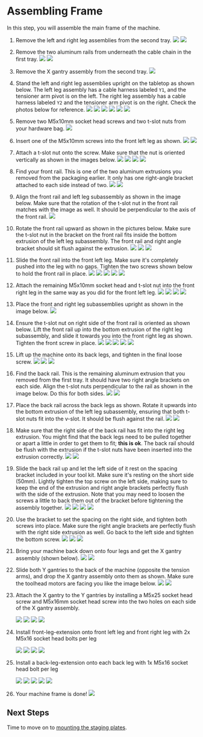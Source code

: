 <!-- markdownlint-disable-file MD045-->
# Assembling Frame

In this step, you will assemble the main frame of the machine.

1. Remove the left and right leg assemblies from the second tray.
  ![](images/remove-left-legs.png)
  ![](images/remove-right-legs.png)

2. Remove the two aluminum rails from underneath the cable chain in the first tray. <!-- TODO: Update Photo for Linear Rails -->
  ![](images/removing-cable-chain.png)
  ![](images/removing-front-and-back-rails.png)

3. Remove the X gantry assembly from the second tray.
  ![](images/removing-x-gantry.png)

4. Stand the left and right leg assemblies upright on the tabletop as shown below. The left leg assembly has a cable harness labeled `Y1`, and the tensioner arm pivot is on the left. The right leg assembly has a cable harness labeled `Y2` and the tensioner arm pivot is on the right. Check the photos below for reference.
  ![](images/left-right-leg-assemblies.png)
  ![](images/left-legs-right-in-background.png)
  ![](images/right-legs-left-in-background.png)
  ![](images/left-right-legs-arrangement.png)
  ![](images/left-legs-cable-harness.png)
  ![](images/right-legs-cable-harness.png)

5. Remove two M5x10mm socket head screws and two t-slot nuts from your hardware bag.
  ![](images/two-m5x10-two-t-slot.png)

6. Insert one of the M5x10mm screws into the front left leg as shown.
  ![](images/left-leg-screw-1.png)
  ![](images/left-leg-screw-2.png)

7. Attach a t-slot nut onto the screw. Make sure that the nut is oriented vertically as shown in the images below.
  ![](images/left-leg-nut-1.png)
  ![](images/left-leg-nut-2.png)
  ![](images/left-leg-nut-wrong.png)
  ![](images/left-leg-nut-3.png)

8. Find your front rail. This is one of the two aluminum extrusions you removed from the packaging earlier. It only has one right-angle bracket attached to each side instead of two.
  ![](images/front-rail.png)
  ![](images/front-rail-detail.png)

9. Align the front rail and left leg subassembly as shown in the image below. Make sure that the rotation of the t-slot nut in the front rail matches with the image as well. It should be perpendicular to the axis of the front rail.
  ![](images/front-rail-left-leg.png)

10. Rotate the front rail upward as shown in the pictures below. Make sure the t-slot nut in the bracket on the front rail fits inside the bottom extrusion of the left leg subassembly. The front rail and right angle bracket should sit flush against the extrusion.
  ![](images/front-rail-rotate-1.png)
  ![](images/front-rail-rotate-2.png)
  ![](images/front-rail-rotate-3.png)

11. Slide the front rail into the front left leg. Make sure it's completely pushed into the leg with no gaps. Tighten the two screws shown below to hold the front rail in place.
  ![](images/front-rail-slide.png)
  ![](images/front-rail-seated-1.png)
  ![](images/front-rail-seated-2.png)
  ![](images/front-rail-tighten-1.png)
  ![](images/front-rail-tighten-2.png)

12. Attach the remaining M5x10mm socket head and t-slot nut into the front right leg in the same way as you did for the front left leg.
  ![](images/front-rail-right-leg-1.png)
  ![](images/front-rail-right-leg-2.png)
  ![](images/front-rail-right-leg-3.png)
  ![](images/front-rail-right-leg-4.png)

13. Place the front and right leg subassemblies upright as shown in the image below.
  ![](images/legs-and-front-rail.png)

14. Ensure the t-slot nut on right side of the front rail is oriented as shown below. Lift the front rail up into the bottom extrusion of the right leg subassembly, and slide it towards you into the front right leg as shown. Tighten the front screw in place.
  ![](images/front-rail-mount-1.png)
  ![](images/front-rail-mount-2.png)
  ![](images/front-rail-mount-3.png)
  ![](images/front-rail-mount-4.png)
  ![](images/front-rail-mount-5.png)

15. Lift up the machine onto its back legs, and tighten in the final loose screw.
  ![](images/front-rail-mount-6.png)
  ![](images/front-rail-mount-7.png)
  ![](images/front-rail-mount-8.png)

16. Find the back rail. This is the remaining aluminum extrusion that you removed from the first tray. It should have two right angle brackets on each side. Align the t-slot nuts perpendicular to the rail as shown in the image below. Do this for both sides.
  ![](images/back-rail.png)
  ![](images/back-rail-nut-alignment.png)

17. Place the back rail across the back legs as shown. Rotate it upwards into the bottom extrusion of the left leg subassembly, ensuring that both t-slot nuts fit into the v-slot. It should be flush against the rail.
  ![](images/left-back-rail-fit.png)
  ![](images/left-back-rail-fit-3.png)

18. Make sure that the right side of the back rail has fit into the right leg extrusion. You might find that the back legs need to be pulled together or apart a little in order to get them to fit; **this is ok**. The back rail should be flush with the extrusion if the t-slot nuts have been inserted into the extrusion correctly.
  ![](images/back-rail-offset.png)
  ![](images/back-rail-no-offset.png)

19. Slide the back rail up and let the left side of it rest on the spacing bracket included in your tool kit. Make sure it's resting on the short side (50mm). Lightly tighten the top screw on the left side, making sure to keep the end of the extrusion and right angle brackets perfectly flush with the side of the extrusion. Note that you may need to loosen the screws a little to back them out of the bracket before tightening the assembly together.
  ![](images/alignment-bracket.png)
  ![](images/left-bracket-rest.png)
  ![](images/left-bracket-top-screw.png)
  ![](images/bracket-flush-left.png)

20. Use the bracket to set the spacing on the right side, and tighten both screws into place. Make sure the right angle brackets are perfectly flush with the right side extrusion as well. Go back to the left side and tighten the bottom screw.
  ![](images/right-bracket-tighten.png)
  ![](images/bracket-flush-right.png)
  ![](images/left-bracket-bottom-screw.png)

21. Bring your machine back down onto four legs and get the X gantry assembly (shown below).
  ![](images/lower-machine-1.png)
  ![](images/lower-machine-2.png)


22. Slide both Y gantries to the back of the machine (opposite the tension arms), and drop the X gantry assembly onto them as shown. Make sure the toolhead motors are facing you like the image below.
  ![](images/y-gantries-back.png)
  ![](images/x-gantry-mounted.png)

23. Attach the X gantry to the Y gantries by installing a M5x25 socket head screw and M5x16mm socket head screw into the two holes on each side of the X gantry assembly.

	  ![](images/mount-x-gantry-1.png)
	  ![](images/mount-x-gantry-2.png)
	  ![](images/mount-x-gantry-3.png)
	  ![](images/mount-x-gantry-4.png)

24. Install front-leg-extension onto front left leg and front right leg with 2x M5x16 socket head bolts per leg

	  ![](images/install-front-leg-extension-1.JPG)
	  ![](images/install-front-leg-extension-2.JPG)
	  ![](images/install-front-leg-extension-3.JPG)
	  ![](images/install-front-leg-extension-4.JPG)

		
25. Install a back-leg-extension onto each back leg with 1x M5x16 socket head bolt per leg
 
 	  ![](images/install-back-leg-extension-1.JPG)
 	  ![](images/install-back-leg-extension-2.JPG)
 	  ![](images/install-back-leg-extension-3.JPG)
 	  ![](images/install-back-leg-extension-4.JPG)
 	  ![](images/install-back-leg-extension-5.JPG)

26. Your machine frame is done!
  ![](images/frame-complete.JPG)

## Next Steps

Time to move on to [mounting the staging plates](../mounting-staging-plates-3-1/index.md).
